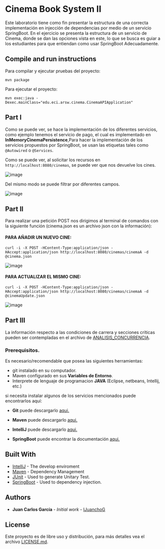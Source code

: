# Cinema Book System II

Este laboratorio tiene como fin presentar la estructura de una correcta implementación en injección de dependencias por medio de un servicio SpringBoot.
En el ejercicio se presenta la estructura de un servicio de Cinema, donde se dan las opciones vista en este, lo que se busca es guiar a los estudiantes para que entiendan como usar SpringBoot Adecuadamente.

## Compile and run instructions

Para compilar y ejecutar pruebas del proyecto:

```
mvn package
```

Para ejecutar el proyecto:
```
mvn exec:java -Dexec.mainClass="edu.eci.arsw.cinema.CinemaAPIApplication"
```



## Part I 

Como se puede ver, se hace la implementación de los diferentes servicios, como ejemplo tenemos el servicio de pago, el cual es implementado en **InMemoryCinemaPersistence**,Para hacer la implementación de los servicios propuestos por SpringBoot, se usan las etiquetas tales como ```@Autowired``` o ```@Services```.

Como se puede ver, al solicitar los recursos en ```http://localhost:8080/cinemas```, se puede ver que nos devuelve los cines.


![image](https://user-images.githubusercontent.com/49318314/92551665-2adb9700-f224-11ea-9f13-5fd647c77be7.png)

Del mismo modo se puede filtrar por diferentes campos.

![image](https://user-images.githubusercontent.com/49318314/92552454-4fd10980-f226-11ea-9008-b16b73ba105a.png)

## Part II

Para realizar una petición POST nos dirigimos al terminal de comandos con la siguiente función (cinema.json es un archivo json con la información):

#### PARA AÑADIR UN NUEVO CINE:


```curl -i -X POST -HContent-Type:application/json -HAccept:application/json http://localhost:8080/cinemas/cinemaA -d @cinema.json```

![image](https://user-images.githubusercontent.com/49318314/92552761-fae1c300-f226-11ea-84de-1200086b3237.png)

#### PARA ACTUALIZAR EL MISMO CINE:

```curl -i -X POST -HContent-Type:application/json -HAccept:application/json http://localhost:8080/cinemas/cinemaA -d @cinemaUpdate.json```

![image](https://user-images.githubusercontent.com/49318314/92552824-21076300-f227-11ea-80f8-67ed61cb979d.png)


## Part III

La información respecto a las condiciones de carrera y secciones críticas pueden ser contempladas en el archivo de [ANALISIS_CONCURRENCIA](ANALISIS_CONCURRENCIA.txt).


### Prerequisitos.

Es necesario/recomendable que posea las siguientes herramientas:

- git instalado en su computador.
- Maven configurado en sus **Variables de Entorno**.
- Interprete de lenguaje de programacion **JAVA** (Eclipse, netbeans, Intellij, etc.)

si necesita instalar algunos de los servicios mencionados puede encontrarlos aquí:

- **Git** puede descargarlo [aqui.](https://git-scm.com/downloads)

- **Maven** puede descargarlo [aqui.](https://maven.apache.org/download.cgi)

- **IntelliJ** puede descargarlo [aqui.](https://www.jetbrains.com/es-es/idea/download/)

- **SpringBoot** puede encontrar la documentación [aqui.](https://docs.spring.io/spring-data/jpa/docs/current/reference/html/#preface)


## Built With

* [IntelliJ](https://www.jetbrains.com/es-es/idea/) - The develop enviroment
* [Maven](https://maven.apache.org/) - Dependency Management
* [JUnit](https://junit.org/junit5/) - Used to generate Unitary Test.
* [SpringBoot](https://docs.spring.io/spring-data/jpa/docs/current/reference/html/#preface)  - Used to dependency injection.


## Authors

* **Juan Carlos García** - *Initial work* - [IJuanchoG](https://github.com/IJuanchoG)


## License

Este proyecto es de libre uso y distribución, para más detalles vea el archivo [LICENSE.md](LICENSE.md).
